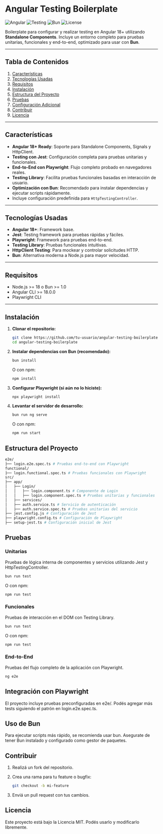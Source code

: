 # Angular Testing Boilerplate

![Angular](https://img.shields.io/badge/angular-18+-red)
![Testing](https://img.shields.io/badge/testing-jest%20%7C%20playwright%20%7C%20testing--library-blue)
![Bun](https://img.shields.io/badge/bun-recommended-yellow)
![License](https://img.shields.io/badge/license-MIT-green)

Boilerplate para configurar y realizar testing en Angular 18+ utilizando **Standalone Components**. Incluye un entorno completo para pruebas unitarias, funcionales y end-to-end, optimizado para usar con **Bun**.

---

## **Tabla de Contenidos**

1. [Características](#características)
2. [Tecnologías Usadas](#tecnologías-usadas)
3. [Requisitos](#requisitos)
4. [Instalación](#instalación)
5. [Estructura del Proyecto](#estructura-del-proyecto)
6. [Pruebas](#pruebas)
7. [Configuración Adicional](#configuración-adicional)
8. [Contribuir](#contribuir)
9. [Licencia](#licencia)

---

## **Características**

- **Angular 18+ Ready**: Soporte para Standalone Components, Signals y HttpClient.
- **Testing con Jest**: Configuración completa para pruebas unitarias y funcionales.
- **End-to-End con Playwright**: Flujo completo probado en navegadores reales.
- **Testing Library**: Facilita pruebas funcionales basadas en interacción de usuario.
- **Optimización con Bun**: Recomendado para instalar dependencias y ejecutar scripts rápidamente.
- Incluye configuración predefinida para `HttpTestingController`.

---

## **Tecnologías Usadas**

- **Angular 18+**: Framework base.
- **Jest**: Testing framework para pruebas rápidas y fáciles.
- **Playwright**: Framework para pruebas end-to-end.
- **Testing Library**: Pruebas funcionales intuitivas.
- **HttpClient Testing**: Para mockear y controlar solicitudes HTTP.
- **Bun**: Alternativa moderna a Node.js para mayor velocidad.

---

## **Requisitos**

- Node.js >= 18 o Bun >= 1.0
- Angular CLI >= 18.0.0
- Playwright CLI

---

## **Instalación**

1. **Clonar el repositorio:**

   ```bash
   git clone https://github.com/tu-usuario/angular-testing-boilerplate.git
   cd angular-testing-boilerplate
   ```

2. **Instalar dependencias con Bun (recomendado):**

   ```bash
   bun install
   ```

   O con npm:

   ```bash
   npm install
   ```

3. **Configurar Playwright (si aún no lo hiciste):**

   ```bash
   npx playwright install
   ```

4. **Levantar el servidor de desarrollo:**

   ```bash
   bun run ng serve
   ```

   O con npm:

   ```bash
   npm run start
   ```

## **Estructura del Proyecto**

```bash
e2e/
├── login.e2e.spec.ts # Pruebas end-to-end con Playwright
functional/
├── login.functional.spec.ts # Pruebas funcionales con Playwright
src/
├── app/
│   ├── Login/
│   │   ├── login.component.ts # Componente de Login
│   │   ├── login.component.spec.ts # Pruebas unitarias y funcionales
│   ├── services/
│   ├── auth.service.ts # Servicio de autenticación
│   ├── auth.service.spec.ts # Pruebas unitarias del servicio
├── jest.config.js # Configuración de Jest
├── playwright.config.ts # Configuración de Playwright
├── setup-jest.ts # Configuración inicial de Jest
```

## **Pruebas**

### **Unitarias**

Pruebas de lógica interna de componentes y servicios utilizando Jest y HttpTestingController.

```bash
bun run test
```

O con npm:

```bash
npm run test
```

### **Funcionales**

Pruebas de interacción en el DOM con Testing Library.

```bash
bun run test
```

O con npm:

```bash
npm run test
```

### **End-to-End**

Pruebas del flujo completo de la aplicación con Playwright.

```bash
ng e2e
```

## **Integración con Playwright**

El proyecto incluye pruebas preconfiguradas en e2e/. Podés agregar más tests siguiendo el patrón en login.e2e.spec.ts.

## **Uso de Bun**

Para ejecutar scripts más rápido, se recomienda usar bun. Asegurate de tener Bun instalado y configurado como gestor de paquetes.

## **Contribuir**

1. Realizá un fork del repositorio.
2. Crea una rama para tu feature o bugfix:

   ```bash
   git checkout -b mi-feature
   ```

3. Enviá un pull request con tus cambios.

## **Licencia**

Este proyecto está bajo la Licencia MIT. Podés usarlo y modificarlo libremente.
